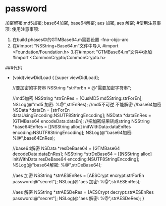 # password
加密解密:md5加密; base64加密, base64解密; aes 加密, aes 解密;
#使用注意事项:
  使用注意事项:
  1. 在build phases中的GTMBase64.m需要设置 -fno-objc-arc
  2. 在#import "NSString+Base64.m”文件中导入   #import <Foundation/Foundation.h>
  3.在#import "GTMBase64.m”文件中添加          #import <CommonCrypto/CommonCrypto.h>

###代码
- (void)viewDidLoad {
    [super viewDidLoad];

    //要加密的字符串
    NSString *strForEn = @"需要加密字符串";
    
    //md5加密
    NSString *strEnRes = [CusMD5 md5String:strForEn];
    NSLog(@"md5 加密: %@",strEnRes);
    //md5不可逆 不能解密
    //base64加密
    NSData *dataEn = [strForEn dataUsingEncoding:NSUTF8StringEncoding];
    NSData *dataEnRes = [GTMBase64 encodeData:dataEn];
    //把加密结果转成string
    NSString *base64EnRes = [[NSString alloc] initWithData:dataEnRes encoding:NSUTF8StringEncoding];
    NSLog(@"base64加密: %@",base64EnRes);
    
    //base64解密
    NSData *resDeBase64 = [GTMBase64 decodeData:dataEnRes];
    NSString *strDeBase64 = [[NSString alloc] initWithData:resDeBase64 encoding:NSUTF8StringEncoding];
    NSLog(@"base64解密: %@",strDeBase64);


    //aes 加密
    NSString *strAESEnRes = [AESCrypt encrypt:strForEn password:@"secret"];
    NSLog(@"aes 加密: %@",strAESEnRes);
    
    //aes 解密
    NSString *strAESDeRes = [AESCrypt decrypt:strAESEnRes password:@"secret"];
    NSLog(@"aes 解密: %@",strAESDeRes);
}
###

 
